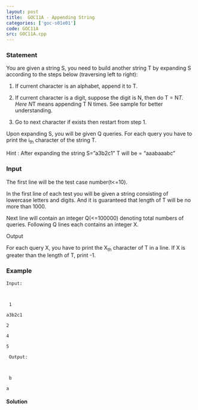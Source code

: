 ```yaml
---
layout: post
title:  GOC11A - Appending String
categories: ['goc-s01e01']
code: GOC11A
src: GOC11A.cpp
---
```


### **Statement**

You are given a string S, you need to build another string T by expanding S
according to the steps below (traversing left to right):

  1. If current character is an alphabet, append it to T. 

  2. If current character is a digit, suppose the digit is N, then do T = N*T. Here N*T means appending T N times. See sample for better understanding.

  3. Go to next character if exists then restart from step 1.

Upon expanding S, you will be given Q queries. For each query you have to
print the i<sub>th</sub> character of the string T.

Hint : After expanding the string S=”a3b2c1” T will be = “aaabaaabc”

### Input

The first line will be the test case number(t<=10).

In the first line of each test you will be given a string consisting of
lowercase letters and digits. And it is guaranteed that length of T will be no
more than 1000.

Next line will contain an integer Q(<=100000) denoting total numbers of
queries. Following Q lines each contains an integer X.

Output

For each query X, you have to print the X<sub>th</sub> character of T in a
line. If X is greater than the length of T, print -1.

### Example

    
    
    Input:
    
    
     1
    
    a3b2c1
    
    2
    
    4
    
    5
    
     Output:
    
    
     b
    
    a 



#### **Solution**




